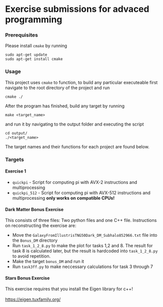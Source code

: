 # Exercise submissions for advaced programming
### Prerequisites

Please install ```cmake``` by running

```
sudo apt-get update
sudo apt-get install cmake
```

### Usage
This project uses ```cmake``` to function, to build any particular executeable first navigate to the root directory of
the project and run 

```
cmake ./
```

After the program has finished, build any target by running

```
make <target_name>
```

and run it by navigating to the output folder and executing the script

```
cd output/
./<target_name>
```

The target names and their functions for each project are found below.

### Targets
#### Exercise 1

* ```quickpi``` - Script for computing pi with AVX-2 instructions and multiprocessing
* ```quickpi_512``` - Script for computing pi with AVX-512 instructions and multiprocessing **only works on compatible CPUs!**

#### Dark Matter Bonus Exercise

This consists of three files: Two python files and one C++ file. Instructions on reconstructing the exercise are:

* Move the ```GalaxyFromIllustrisTNG50Dark_DM_Subhalo852966.txt``` file into the ```Bonus_DM``` directory 
* Run ```task_1_2_8.py``` to make the plot for tasks 1,2 and 8. The result for task 8 is calculated later, but the result is hardcoded into ```task_1_2_8.py``` to avoid repetition.
* Make the target ```bonus_DM``` and run it
* Run ```task3ff.py``` to make neccessary calculations for task 3 through 7

#### Stars Bonus Exercise

This exercise requires that you install the Eigen library for c++!<br><br>
https://eigen.tuxfamily.org/
<br>